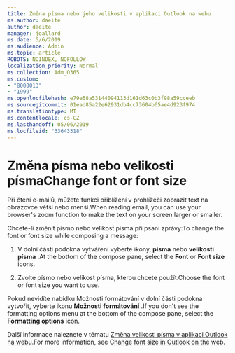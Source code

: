 ```yaml
---
title: Změna písma nebo jeho velikosti v aplikaci Outlook na webu
ms.author: daeite
author: daeite
manager: joallard
ms.date: 5/6/2019
ms.audience: Admin
ms.topic: article
ROBOTS: NOINDEX, NOFOLLOW
localization_priority: Normal
ms.collection: Adm_O365
ms.custom:
- "8000013"
- "1999"
ms.openlocfilehash: e79e58a53144094113d161d63c0b3f98a59cceeb
ms.sourcegitcommit: 01ead85a22e62931db4cc73604b65ae4d923f974
ms.translationtype: MT
ms.contentlocale: cs-CZ
ms.lasthandoff: 05/06/2019
ms.locfileid: "33643318"
---
```

# <a name="change-font-or-font-size"></a><span data-ttu-id="92fef-102">Změna písma nebo velikosti písma</span><span class="sxs-lookup"><span data-stu-id="92fef-102">Change font or font size</span></span>

<span data-ttu-id="92fef-103">Při čtení e-mailů, můžete funkci přiblížení v prohlížeči zobrazit text na obrazovce větší nebo menší.</span><span class="sxs-lookup"><span data-stu-id="92fef-103">When reading email, you can use your browser's zoom function to make the text on your screen larger or smaller.</span></span>
  
<span data-ttu-id="92fef-104">Chcete-li změnit písmo nebo velikost písma při psaní zprávy:</span><span class="sxs-lookup"><span data-stu-id="92fef-104">To change the font or font size while composing a message:</span></span>
  
1. <span data-ttu-id="92fef-105">V dolní části podokna vytváření vyberte ikony, **písma** nebo **velikosti písma** .</span><span class="sxs-lookup"><span data-stu-id="92fef-105">At the bottom of the compose pane, select the **Font** or **Font size** icons.</span></span>
    
2. <span data-ttu-id="92fef-106">Zvolte písmo nebo velikost písma, kterou chcete použít.</span><span class="sxs-lookup"><span data-stu-id="92fef-106">Choose the font or font size you want to use.</span></span>
    
<span data-ttu-id="92fef-107">Pokud nevidíte nabídku Možnosti formátování v dolní části podokna vytvořit, vyberte ikonu **Možnosti formátování** .</span><span class="sxs-lookup"><span data-stu-id="92fef-107">If you don't see the formatting options menu at the bottom of the compose pane, select the **Formatting options** icon.</span></span>
  
<span data-ttu-id="92fef-108">Další informace naleznete v tématu [Změna velikosti písma v aplikaci Outlook na webu](https://support.office.com/article/43a2137f-8c3c-46df-af4a-73a12c9bb86e).</span><span class="sxs-lookup"><span data-stu-id="92fef-108">For more information, see [Change font size in Outlook on the web](https://support.office.com/article/43a2137f-8c3c-46df-af4a-73a12c9bb86e).</span></span>